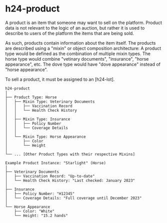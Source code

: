 # h24-product

A product is an item that someone may want to sell on the platform. Product data is not relevant to the logic of an auction, but rather it is used to describe to users of the platform the items that are being sold.

As such, products contain information about the item itself. The products are described using a "mixin" or object composition architecture: A product type would be defined as the combination of multiple mixin types. The horse type would combine "vetinary documents", "insurance", "horse appearance", etc. The dove type would have "dove appearance" instead of "horse appearance".

To sell a product, it must be assigned to an [h24-lot].

```
h24-product
│
├── Product Type: Horse
│   ├── Mixin Type: Veterinary Documents
│   │   ├── Vaccination Record
│   │   └── Health Check History
│   │
│   ├── Mixin Type: Insurance
│   │   ├── Policy Number
│   │   └── Coverage Details
│   │
│   └── Mixin Type: Horse Appearance
│       ├── Color
│       └── Height
│
└── ... [Other Product Types with their respective Mixins]

Example Product Instance: "Starlight" (Horse)
│
├── Veterinary Documents
│   ├── Vaccination Record: "Up-to-date"
│   └── Health Check History: "Last checked: January 2023"
│
├── Insurance
│   ├── Policy Number: "H12345"
│   └── Coverage Details: "Full coverage until December 2023"
│
└── Horse Appearance
    ├── Color: "White"
    └── Height: "15.2 hands"

```